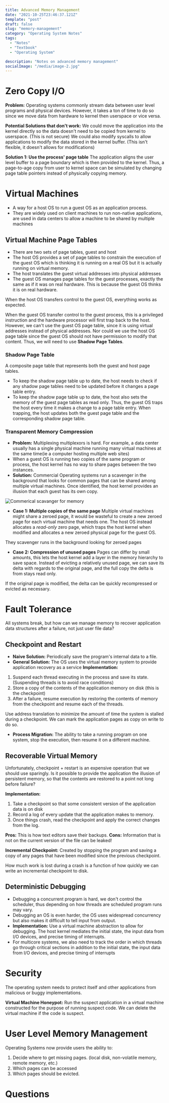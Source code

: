 ```yaml
---
title: Advanced Memory Management
date: "2021-10-25T23:46:37.121Z"
template: "post"
draft: false
slug: "memory-management"
category: "Operating System Notes"
tags:
  - "Notes"
  - "Textbook"
  - "Operating System"

description: "Notes on advanced memory management"
socialImage: "/media/image-2.jpg"
---
```


# Zero Copy I/O

**Problem:** Operating systems commonly stream data between user level programs and physical devices. However, it takes a ton of time to do so since we move data from hardware to kernel then userspace or vice versa.

**Potential Solutions that don't work:** We could move the application into the kernel directly so the data doesn't need to be copied from kernel to userspace. (This is not secure) We could also modify syscalls to allow applications to modify the data stored in the kernel buffer. (This isn't flexible, it doesn't allows for modifications)

**Solution 1: Use the process' page table** The application aligns the user level buffer to a page boundary which is then provided to the kernel. Thus, a page-to-age copy from user to kernel space can be simulated by changing page table pointers instead of physically copying memory.

# Virtual Machines

- A way for a host OS to run a guest OS as an application process.
- They are widely used on client machines to run non-native applications, are used in data centers to allow a machine to be shared by multiple machines

## Virtual Machine Page Tables

- There are two sets of page tables, guest and host
- The host OS provides a set of page tables to constrain the execution of the guest OS which is thinking it is running on a real OS but it is actually running on virtual memory.
- The host translates the guest virtual addresses into physical addresses
- The guest OS manages page tables for the guest processes, exactly the same as if it was on real hardware. This is because the guest OS thinks it is on real hardware.

When the host OS transfers control to the guest OS, everything works as expected.

When the guest OS transfer control to the guest process, this is a privileged instruction and the hardware processor will first trap back to the host. However, we can't use the guest OS page table, since it is using virtual addresses instead of physical addresses. Nor could we use the host OS page table since the guest OS should not have permission to modify that content. Thus, we will need to use **Shadow Page Tables**.

### Shadow Page Table

A composite page table that represents both the guest and host page tables.

- To keep the shadow page table up to date, the host needs to check if any shadow page tables need to be updated before it changes a page table entry.
- To keep the shadow page table up to date, the host also sets the memory of the guest page tables as read only. Thus, the guest OS traps the host every time it makes a change to a page table entry. When trapping, the host updates both the guest page table and the corresponding shadow page table.

### Transparent Memory Compression

- **Problem:** Multiplexing multiplexors is hard. For example, a data center usually has a single physical machine running many virtual machines at the same time(ie a computer hosting multiple web sites)
- When a guest OS is running two copies of the same program or process, the host kernel has no way to share pages between the two instances.
- **Solution:** Commercial Operating systems run a scavenger in the background that looks for common pages that can be shared among multiple virtual machines. Once identified, the host kernel provides an illusion that each guest has its own copy.

![Commerical scavanger for memory](/media/10-Memory-Management/commercialscavanger.JPG)

- **Case 1: Multiple copies of the same page** 
Multiple virtual machines might share a zeroed page, it would be wasteful to create a new zeroed page for each virtual machine that needs one. The host OS instead allocates a *read-only* zero page, which traps the host kernel when modified and allocates a new zeroed physical page for the guest OS.

They scavenger runs in the background looking for zeroed pages

- **Case 2: Compression of unused pages** 
Pages can differ by small amounts, this lets the host kernel add a layer in the memory hierarchy to save space. Instead of evicting a relatively unused page, we can save its delta with regards to the original page, and the full copy the delta is from stays read only. 

If the original page is modified, the delta can be quickly recompressed or evicted as necessary.

# Fault Tolerance
All systems break, but how can we manage memory to recover application data structures after a failure, not just user file data?

## Checkpoint and Restart
- **Naive Solution:** Periodically save the program's internal data to a file.
- **General Solution:** The OS uses the virtual memory system to provide application recovery as a service
**Implementation:** 
1. Suspend each thread executing in the process and save its state. (Suspending threads is to avoid race conditions)
2. Store a copy of the contents of the application memory on disk (this is the checkpoint)
3. After a failure, resume execution by restoring the contents of memory from the checkpoint and resume each of the threads.

Use address translation to minimize the amount of time the system is stalled during a checkpoint. We can mark the application pages as copy on write to do so.

- **Process Migration:** The ability to take a running program on one system, stop the execution, then resume it on a different machine.

## Recoverable Virtual Memory
Unfortunately, checkpoint + restart is an expensive operation that we should use sparingly. Is it possible to provide the application the illusion of persistent memory, so that the contents are restored to a point not long before failure?

**Implementation:** 
1. Take a checkpoint so that some consistent version of the application data is on disk
2. Record a log of every update that the application makes to memory.
3. Once things crash, read the checkpoint and apply the correct changes from the log.

**Pros:** This is how text editors save their backups.
**Cons:** Information that is not on the current version of the file can be leaked!

**Incremental Checkpoint:** Created by stopping the program and saving a copy of any pages that have been modified since the previous checkpoint.

How much work is lost during a crash is a function of how quickly we can write an incremental checkpoint to disk.

## Deterministic Debugging
- Debugging a concurrent program is hard, we don't control the scheduler, thus depending on how threads are scheduled program runs may vary.
- Debugging an OS is even harder, the OS uses widespread concurrency but also makes it difficult to tell input from output.
- **Implementation:** Use a virtual machine abstraction to allow for debugging. The host kernel mediates the initial state, the input data from I/O devices, and precise timing of interrupts.
- For multicore systems, we also need to track the order in which threads go through critical sections in addition to the initial state, the input data from I/O devices, and precise timing of interrupts

# Security
The operating system needs to protect itself and other applications from malicious or buggy implementations.

**Virtual Machine Honeypot:** Run the suspect application in a virtual machine constructed for the purpose of running suspect code. We can delete the virtual machine if the code is suspect.

# User Level Memory Management
Operating Systems now provide users the ability to:
1. Decide where to get missing pages. (local disk, non-volatile memory, remote memory, etc.)
2. Which pages can be accessed
3. Which pages should be evicted.

# Questions
